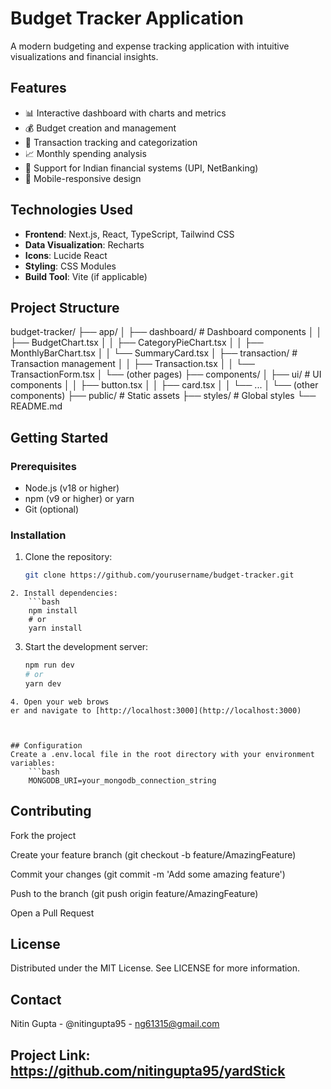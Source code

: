 # Budget Tracker Application
 

A modern budgeting and expense tracking application with intuitive visualizations and financial insights.

## Features

- 📊 Interactive dashboard with charts and metrics
- 💰 Budget creation and management
- 🛒 Transaction tracking and categorization
- 📈 Monthly spending analysis
- 🏦 Support for Indian financial systems (UPI, NetBanking)
- 📱 Mobile-responsive design

## Technologies Used

- **Frontend**: Next.js, React, TypeScript, Tailwind CSS
- **Data Visualization**: Recharts
- **Icons**: Lucide React
- **Styling**: CSS Modules
- **Build Tool**: Vite (if applicable)

## Project Structure



budget-tracker/
├── app/
│ ├── dashboard/ # Dashboard components
│ │ ├── BudgetChart.tsx
│ │ ├── CategoryPieChart.tsx
│ │ ├── MonthlyBarChart.tsx
│ │ └── SummaryCard.tsx
│ ├── transaction/ # Transaction management
│ │ ├── Transaction.tsx
│ │ └── TransactionForm.tsx
│ └── (other pages)
├── components/
│ ├── ui/ # UI components
│ │ ├── button.tsx
│ │ ├── card.tsx
│ │ └── ...
│ └── (other components)
├── public/ # Static assets
├── styles/ # Global styles
└── README.md



## Getting Started

### Prerequisites

- Node.js (v18 or higher)
- npm (v9 or higher) or yarn
- Git (optional)

### Installation

1. Clone the repository:
   ```bash
   git clone https://github.com/yourusername/budget-tracker.git 
```
2. Install dependencies:
    ```bash
    npm install
    # or
    yarn install
``` 
3. Start the development server:
    ```bash
    npm run dev     
    # or
    yarn dev
```
4. Open your web brows
er and navigate to [http://localhost:3000](http://localhost:3000)



## Configuration
Create a .env.local file in the root directory with your environment variables:
    ```bash
    MONGODB_URI=your_mongodb_connection_string 
```
## Contributing
Fork the project

Create your feature branch (git checkout -b feature/AmazingFeature)

Commit your changes (git commit -m 'Add some amazing feature')

Push to the branch (git push origin feature/AmazingFeature)

Open a Pull Request

## License
Distributed under the MIT License. See LICENSE for more information.

## Contact
Nitin Gupta - @nitingupta95 - ng61315@gmail.com

## Project Link: https://github.com/nitingupta95/yardStick